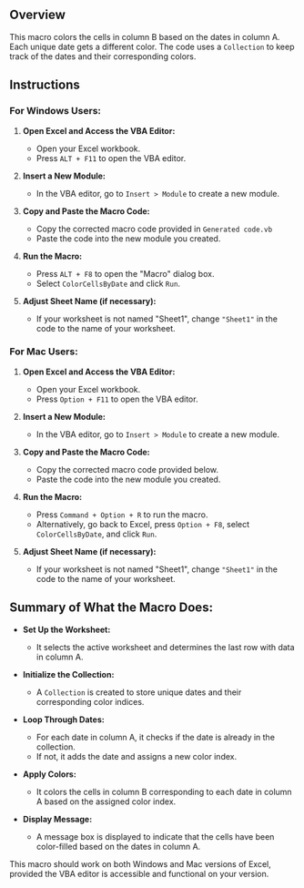 
## Overview

This macro colors the cells in column B based on the dates in column A. Each unique date gets a different color. The code uses a `Collection` to keep track of the dates and their corresponding colors.

## Instructions

### For Windows Users:

1.  **Open Excel and Access the VBA Editor:**
    
    -   Open your Excel workbook.
    -   Press `ALT + F11` to open the VBA editor.
2.  **Insert a New Module:**
    
    -   In the VBA editor, go to `Insert > Module` to create a new module.
3.  **Copy and Paste the Macro Code:**
    
    -   Copy the corrected macro code provided in `Generated code.vb`
    -   Paste the code into the new module you created.
4.  **Run the Macro:**
    
    -   Press `ALT + F8` to open the "Macro" dialog box.
    -   Select `ColorCellsByDate` and click `Run`.
5.  **Adjust Sheet Name (if necessary):**
    
    -   If your worksheet is not named "Sheet1", change `"Sheet1"` in the code to the name of your worksheet.

### For Mac Users:

1.  **Open Excel and Access the VBA Editor:**
    
    -   Open your Excel workbook.
    -   Press `Option + F11` to open the VBA editor.
2.  **Insert a New Module:**
    
    -   In the VBA editor, go to `Insert > Module` to create a new module.
3.  **Copy and Paste the Macro Code:**
    
    -   Copy the corrected macro code provided below.
    -   Paste the code into the new module you created.
4.  **Run the Macro:**
    
    -   Press `Command + Option + R` to run the macro.
    -   Alternatively, go back to Excel, press `Option + F8`, select `ColorCellsByDate`, and click `Run`.
5.  **Adjust Sheet Name (if necessary):**
    
    -   If your worksheet is not named "Sheet1", change `"Sheet1"` in the code to the name of your worksheet.

## Summary of What the Macro Does:

-   **Set Up the Worksheet:**
    
    -   It selects the active worksheet and determines the last row with data in column A.
-   **Initialize the Collection:**
    
    -   A `Collection` is created to store unique dates and their corresponding color indices.
-   **Loop Through Dates:**
    
    -   For each date in column A, it checks if the date is already in the collection.
    -   If not, it adds the date and assigns a new color index.
-   **Apply Colors:**
    
    -   It colors the cells in column B corresponding to each date in column A based on the assigned color index.
-   **Display Message:**
    
    -   A message box is displayed to indicate that the cells have been color-filled based on the dates in column A.

This macro should work on both Windows and Mac versions of Excel, provided the VBA editor is accessible and functional on your version.